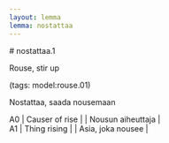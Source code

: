 ```yaml
---
layout: lemma
lemma: nostattaa
---
```


<div class="sense">
# <span class="sensename">nostattaa.1</span>

<span class="description">Rouse, stir up</span>

(tags: model:rouse.01)

<span class="description">Nostattaa, saada nousemaan</span>

A0 | Causer of rise |   | Nousun aiheuttaja |  
A1 | Thing rising |   | Asia, joka nousee |  

</div>

